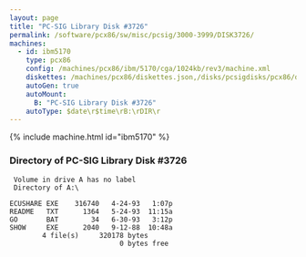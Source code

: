 ```yaml
---
layout: page
title: "PC-SIG Library Disk #3726"
permalink: /software/pcx86/sw/misc/pcsig/3000-3999/DISK3726/
machines:
  - id: ibm5170
    type: pcx86
    config: /machines/pcx86/ibm/5170/cga/1024kb/rev3/machine.xml
    diskettes: /machines/pcx86/diskettes.json,/disks/pcsigdisks/pcx86/diskettes.json
    autoGen: true
    autoMount:
      B: "PC-SIG Library Disk #3726"
    autoType: $date\r$time\rB:\rDIR\r
---
```


{% include machine.html id="ibm5170" %}

### Directory of PC-SIG Library Disk #3726

     Volume in drive A has no label
     Directory of A:\

    ECUSHARE EXE    316740   4-24-93   1:07p
    README   TXT      1364   5-24-93  11:15a
    GO       BAT        34   6-30-93   3:12p
    SHOW     EXE      2040   9-12-88  10:48a
            4 file(s)     320178 bytes
                               0 bytes free
